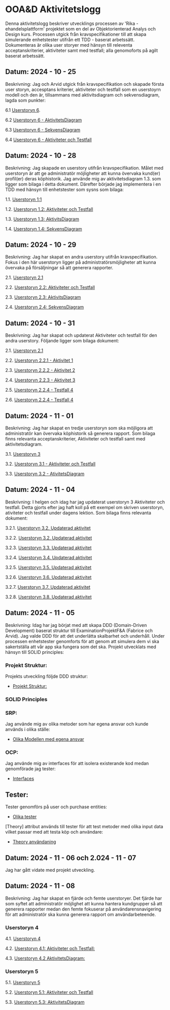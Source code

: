 # OOA&D Aktivitetslogg

Denna aktivitetslogg beskriver utvecklings processen av 'Rika - ehandelsplattform' projektet som en del av Objektorienterad Analys och Design kurs. Processen utgick från kravspecifikationer till att skapa simulerande enhetstester utifrån ett TDD - baserat arbetssätt. Dokumenteras är olika user storyer med hänsyn till releventa acceptanskriterier, aktiviteter samt med testfall; alla genomoforts på agilt baserat arbetssätt. 

## Datum: 2024 - 10 - 25
Beskrivning: Jag och Arvid utgick från kravspecifikation och skapade första user storyn, accesptans kriterier, aktiviteter och testfall som en userstoyrn modell och den är, tillsammans med aktivitsdiagram och sekvensdiagram, lagda som punkter: 

6.1 [Userstoryn 6](https://github.com/kafadotnet/ooa-d-aktivitetslogg/blob/main/6.1.%20UserStory%20%236.%20Arvid%26Fabrice.png).

6.2 [Userstoryn 6 - AktivitetsDiagram](https://github.com/kafadotnet/ooa-d-aktivitetslogg/blob/main/6.3.%20UserStory%20%236%20-%20AktivitetsDiagram.PNG)

6.3 [Userstoryn 6 - SekvensDiagram](https://github.com/kafadotnet/ooa-d-aktivitetslogg/blob/main/6.3.%20UserStory%20%236%20-%20SekvensDiagram.PNG)

6.4 [Userstoryn 6 - Aktiviteter och Testfall](https://github.com/kafadotnet/ooa-d-aktivitetslogg/blob/main/6.2.%20UserStory%20%236%20-%20Aktiviteter%26Testfall.png)

## Datum: 2024 - 10 - 28
Beskrivning: Jag skapade en userstory utifrån kravspecifikation. Målet med userstoryn är att ge administratör möjligheter att kunna övervaka kund(er) profil(er) deras köphistorik. Jag använde mig av aktivitetsdiagram 1.3. som ligger som bilaga i detta dokument. Därefter började jag implementera i en TDD med hänsyn till enhetstester som sysns som bilaga:

1.1. [Userstoryn 1:1](https://github.com/kafadotnet/ooa-d-aktivitetslogg/blob/main/1.1.%20UserStory%20%231.png)

1.2. [Userstoryn 1.2: Aktiviteter och Testfall](https://github.com/kafadotnet/ooa-d-aktivitetslogg/blob/main/1.2.%20UserStory%20%231%20-%20Aktiviteter.png)

1.3. [Userstoryn 1.3: AktivitsDiagram](https://github.com/kafadotnet/ooa-d-aktivitetslogg/blob/main/1.3.%20UserStory%20%231%20-%20AktivitetsDiagram.png)

1.4. [Userstoryn 1.4: SekvensDiagram](https://github.com/kafadotnet/ooa-d-aktivitetslogg/blob/main/1.3.%20UserStory%20%231%20-%20SekvensDiagram.png)

## Datum: 2024 - 10 - 29
Beskrivning: Jag har skapat en andra userstory utifrån kravspecifikation. Fokus i den här userstoryn ligger på administratörsmöjligheter att kunna övervaka på försäljningar så att generera rapporter.

2.1. [Userstoryn 2.1](https://github.com/kafadotnet/ooa-d-aktivitetslogg/blob/main/2.1.%20UserStoryn%20%232.%20UserStoryn%20%232.png)

2.2. [Userstoryn 2.2: Aktiviteter och Testfall](https://github.com/kafadotnet/ooa-d-aktivitetslogg/blob/main/2.2.%20UserStoryn%20%235.%20Aktiviteter%20%26%20Testfall.png)

2.3. [Userstoryn 2.3: AktivitsDiagram](https://github.com/kafadotnet/ooa-d-aktivitetslogg/blob/main/2.3.%20UserStory%20%232%20-%20AktivitetsDiagram.png)

2.4. [Userstoryn 2.4: SekvensDiagram](https://github.com/kafadotnet/ooa-d-aktivitetslogg/blob/main/2.3.%20UserStory%20%232%20-%20SekvensDiagram.png)

## Datum: 2024 - 10 - 31
Beskrivning: Jag har skapat och updaterat Aktiviteter och testfall för den andra userstory. Följande ligger som bilaga dokument:

2.1. [Userstoryn 2.1](https://github.com/kafadotnet/ooa-d-aktivitetslogg/blob/main/2.1.%20UserStoryn%20%232.%20UserStoryn%20%232.png)

2.2. [Userstoryn 2.2.1 - Aktivitet 1](https://github.com/kafadotnet/ooa-d-aktivitetslogg/blob/main/2.1.%20Atitivitet%20Detaljer.png)

2.3. [Userstoryn 2.2.2 - Aktivitet 2](https://github.com/kafadotnet/ooa-d-aktivitetslogg/blob/main/2.2.%20Atitivitet%20Detaljer.png)

2.4. [Userstoryn 2.2.3 - Aktivitet 3](https://github.com/kafadotnet/ooa-d-aktivitetslogg/blob/main/2.3.%20Atitivitet%20Detaljer.png)

2.5. [Userstoryn 2.2.4 - Testfall 4](https://github.com/kafadotnet/ooa-d-aktivitetslogg/blob/main/2.4.%20Testfall%20Detaljer.png)

2.6. [Userstoryn 2.2.4 - Testfall 4](https://github.com/kafadotnet/ooa-d-aktivitetslogg/blob/main/2.5.%20Testfall%20Detaljer.png)

## Datum: 2024 - 11 - 01
Beskrivning: Jag har skapat en tredje userstoryn som ska möjligora att administratör kan övervaka köphistorik så generera rapport. 
Som bilaga finns relevanta acceptanskriterier, Aktiviteter och testfall samt med aktivitetsdiagram.

3.1. [Userstoryn 3](https://github.com/kafadotnet/ooa-d-aktivitetslogg/blob/main/3.1.%20UserStoryn%20%233.png)

3.2. [Userstoryn 3.1 - Aktiviteter och Testfall](https://github.com/kafadotnet/ooa-d-aktivitetslogg/blob/main/3.2.%20UserStoryn%20%233.2%20-%20Aktiviteter%20Testfall.png)

3.3. [Userstoryn 3.2 - AtivitetsDiagram](https://github.com/kafadotnet/ooa-d-aktivitetslogg/blob/main/3.3.%20UserStory%20%233%20-%20AktivitetsDiagram.png)

## Datum: 2024 - 11 - 04
Beskrivning: I helgen och idag har jag updaterat userstoryn 3 Aktiviteter och testfall. Detta gjorts efter jag haft koll på ett exempel om skriven userstoryn, ativiteter och testfall under dagens lektion. Som bilaga finns relevanta dokument:

3.2.1. [Userstoryn 3.2. Updaterad aktivitet](https://github.com/kafadotnet/ooa-d-aktivitetslogg/blob/main/3.2.%20Aktivitet%20Detaljer.png)

3.2.2. [Userstoryn 3.2. Updaterad aktivitet](https://github.com/kafadotnet/ooa-d-aktivitetslogg/commit/938bd33099c76a2481f56c5103e0b8ba6327d007)

3.2.3. [Userstoryn 3.3. Updaterad aktivitet](https://github.com/kafadotnet/ooa-d-aktivitetslogg/blob/main/3.3.%20Aktivitet%20Detaljer.png)

3.2.4. [Userstoryn 3.4. Updaterad aktivitet](https://github.com/kafadotnet/ooa-d-aktivitetslogg/blob/main/3.4.%20Aktivitet%20Detaljer.png)

3.2.5. [Userstoryn 3.5. Updaterad aktivitet](https://github.com/kafadotnet/ooa-d-aktivitetslogg/blob/main/3.5.%20Aktivitet%20Detaljer.png)

3.2.6. [Userstoryn 3.6. Updaterad aktivitet](https://github.com/kafadotnet/ooa-d-aktivitetslogg/blob/main/3.6.%20Aktivitet%20Detaljer.png)

3.2.7. [Userstoryn 3.7. Updaterad aktivitet](https://github.com/kafadotnet/ooa-d-aktivitetslogg/blob/main/3.7.%20Aktivitet%20Detaljer.png)

3.2.8. [Userstoryn 3.8. Updaterad aktivitet](https://github.com/kafadotnet/ooa-d-aktivitetslogg/blob/main/3.9.%20Aktivitet%20Detaljer.png)

## Datum: 2024 - 11 - 05
Beskrivning: Idag har jag börjat med att skapa DDD (Domain-Driven Development) baserat struktur till ExaminationProjektF&A (Fabrice och Arvid). Jag valde DDD för att det underlätta skalbarhet och underhåll. Under processen enhetstester genomforts för att genom att simulera dem vi ska sakertställa att vår app ska fungera som det ska. Projekt utvecklats med hänsyn till SOLID principles:

### Projekt Struktur:
Projekts utveckling följde DDD struktur:
- [Projekt Struktur:](https://github.com/kafadotnet/ooa-d-aktivitetslogg/blob/main/1.%20Projekt%20DDD%20Struktur.png)

### SOLID Principles
### SRP: 
Jag använde mig av olika metoder som har egena ansvar och kunde används i olika ställe:

- [Olika Modellen med egena ansvar](https://github.com/kafadotnet/ooa-d-aktivitetslogg/blob/main/8.%20Models%20single%20responsibility.png)

### OCP:
Jag använde mig av interfaces för att isolera existerande kod medan genomförade jag tester:

- [Interfaces](https://github.com/kafadotnet/ooa-d-aktivitetslogg/blob/main/2.%20.png)

## Tester:
Tester genomförs på user och purchase entities:

- [Olika tester](https://github.com/kafadotnet/ooa-d-aktivitetslogg/blob/main/10.%20Olika%20Tester.png)

[Theory] attribut används till tester för att test metoder med olika input data vilket passar med att testa köp och användare:

- [Theory användaning](https://github.com/kafadotnet/ooa-d-aktivitetslogg/blob/main/4.%20User%20Entity%20Test.png)

## Datum: 2024 - 11 - 06 och 2.024 - 11 - 07
Jag har gått vidate med projekt utveckling.

## Datum: 2024 - 11 - 08
Beskrivning: Jag har skapat en fjärde och femte userstoryer. Det fjärde har som syftet att administratör möjlighet att kunna hantera kundgrupper så att generera rapporter medan den femte fokuserar på användarensnavigering för att administratör ska kunna generera rapport om användarbeteende.

### Userstoryn 4
4.1. [Userstoryn 4](https://github.com/kafadotnet/ooa-d-aktivitetslogg/blob/main/4.1.%20UserStoryn%20%234.png)

4.2. [Userstoryn 4.1: Aktiviteter och Testfall:](https://github.com/kafadotnet/ooa-d-aktivitetslogg/blob/main/4.2.%20UserStoryn%20%234.%20Aktiviteter%20%26%20Testfall.png)

4.3. [Userstoryn 4.2 AktivitetsDiagram:](https://github.com/kafadotnet/ooa-d-aktivitetslogg/blob/main/4.3.%20AktivitetsDiagram.png)

### Userstoryn 5
5.1. [Userstoryn 5](https://github.com/kafadotnet/ooa-d-aktivitetslogg/blob/main/5.1.%20UserStoryn%20%235.%20Acceptanskriterier.png)

5.2. [Userstoryn 5.1: Aktiviteter och Testfall](https://github.com/kafadotnet/ooa-d-aktivitetslogg/blob/main/5.2.%20UserStoryn%20%235.%20Aktiviteter%20%26%20Testfall.png)

5.3. [Userstoryn 5.3: AktivitetsDiagram](https://github.com/kafadotnet/ooa-d-aktivitetslogg/blob/main/5.3.%20AktivitetsDiagram.png)

